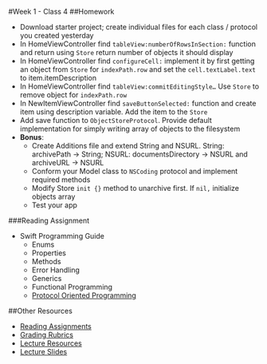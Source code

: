 #Week 1 - Class 4
##Homework
* Download starter project; create individual files for each class / protocol you created yesterday
* In HomeViewController find `tableView:numberOfRowsInSection:` function and return using `Store` return number of objects it should display
* In HomeViewController find `configureCell:` implement it by first getting an object from `Store` for `indexPath.row` and set the `cell.textLabel.text` to item.itemDescription
* In HomeViewController find `tableView:commitEditingStyle…` Use `Store` to remove object for `indexPath.row`
* In NewItemViewController find `saveButtonSelected:` function and create item using description variable. Add the item to the `Store`
* Add save function to `ObjectStoreProtocol`. Provide default implementation for simply writing array of objects to the filesystem
* **Bonus**:
  * Create Additions file and extend String and NSURL. String: archivePath -> String; NSURL: documentsDirectory -> NSURL and archiveURL -> NSURL
  * Conform your Model class to `NSCoding` protocol and implement required methods
  * Modify Store `init {}` method to unarchive first. If `nil,` initialize objects array
  * Test your app

###Reading Assignment
* Swift Programming Guide
  * Enums
  * Properties
  * Methods
  * Error Handling
  * Generics
  * Functional Programming
  * [Protocol Oriented Programming](https://developer.apple.com/videos/play/wwdc2015/408/)

##Other Resources
* [Reading Assignments](../../Resources/ra-grading-standard/)
* [Grading Rubrics](../../Resources/)
* [Lecture Resources](lecture/)
* [Lecture Slides](https://www.icloud.com/keynote/000U6vesUJwxPXIHFk2bnURYw#Week1_Day4)
